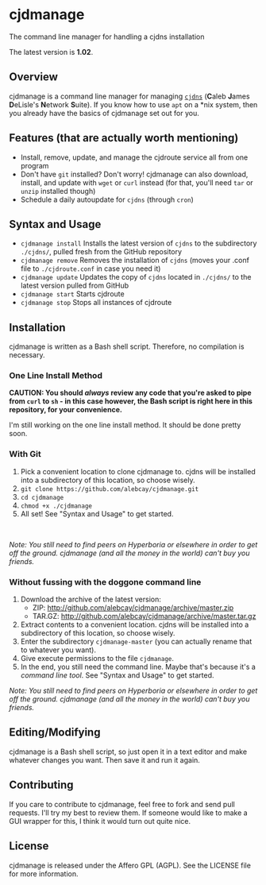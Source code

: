 cjdmanage
=========

The command line manager for handling a cjdns installation

The latest version is **1.02**.

Overview
--------
cjdmanage is a command line manager for managing [`cjdns`](http://github.com/cjdelisle/cjdns) (**C**aleb **J**ames **D**eLisle's **N**etwork **S**uite). If you know how to use `apt` on a *nix system, then you already have the basics of cjdmanage set out for you.

Features (that are actually worth mentioning)
---------------------------------------------
* Install, remove, update, and manage the cjdroute service all from one program
* Don't have `git` installed? Don't worry! cjdmanage can also download, install, and update with `wget` or `curl` instead (for that, you'll need `tar` or `unzip` installed though)
* Schedule a daily autoupdate for `cjdns` (through `cron`)

Syntax and Usage
----------------

* `cjdmanage install` Installs the latest version of `cjdns` to the subdirectory `./cjdns/`, pulled fresh from the GitHub repository
* `cjdmanage remove` Removes the installation of `cjdns` (moves your .conf file to `./cjdroute.conf` in case you need it)
* `cjdmanage update` Updates the copy of `cjdns` located in `./cjdns/` to the latest version pulled from GitHub
* `cjdmanage start` Starts cjdroute
* `cjdmanage stop` Stops all instances of cjdroute

Installation
------------

cjdmanage is written as a Bash shell script. Therefore, no compilation is necessary.

### One Line Install Method
**CAUTION: You should *always* review any code that you're asked to pipe from `curl` to `sh` - in this case however, the Bash script is right here in this repository, for your convenience.**

I'm still working on the one line install method. It should be done pretty soon.

### With Git
1. Pick a convenient location to clone cjdmanage to. cjdns will be installed into a subdirectory of this location, so choose wisely.
2. `git clone https://github.com/alebcay/cjdmanage.git`
3. `cd cjdmanage`
4. `chmod +x ./cjdmanage`
5. All set! See "Syntax and Usage" to get started.
<br />


*Note: You still need to find peers on Hyperboria or elsewhere in order to get off the ground. cjdmanage (and all the money in the world) can't buy you friends.*


### Without fussing with the doggone command line
1. Download the archive of the latest version:
   * ZIP: http://github.com/alebcay/cjdmanage/archive/master.zip
   * TAR.GZ: http://github.com/alebcay/cjdmanage/archive/master.tar.gz
2. Extract contents to a convenient location. cjdns will be installed into a subdirectory of this location, so choose wisely.
3. Enter the subdirectory `cjdmanage-master` (you can actually rename that to whatever you want).
4. Give execute permissions to the file `cjdmanage`.
5. In the end, you still need the command line. Maybe that's because it's a *command line tool*. See "Syntax and Usage" to get started.


*Note: You still need to find peers on Hyperboria or elsewhere in order to get off the ground. cjdmanage (and all the money in the world) can't buy you friends.*

Editing/Modifying
-----------------
cjdmanage is a Bash shell script, so just open it in a text editor and make whatever changes you want. Then save it and run it again.

Contributing
------------
If you care to contribute to cjdmanage, feel free to fork and send pull requests. I'll try my best to review them. If someone would like to make a GUI wrapper for this, I think it would turn out quite nice.

License
-------
cjdmanage is released under the Affero GPL (AGPL). See the LICENSE file for more information.
